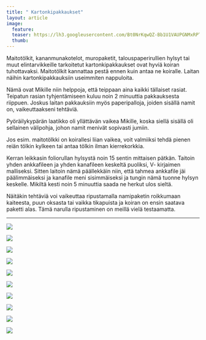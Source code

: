 ```yaml
---
title: " Kartonkipakkaukset"
layout: article
image:
  feature:
  teaser: https://lh3.googleusercontent.com/Bt0NrKqwQZ-Bb1U1VAUPGNMxRPTLymRaRWtSk0odPSw=w245
  thumb:
---
```


Maitotölkit, kananmunakotelot, muropaketit, talouspaperirullien hylsyt tai muut elintarvikkeille tarkoitetut kartonkipakkaukset ovat hyviä koiran tuhottavaksi. Maitotölkit kannattaa pestä ennen kuin antaa ne koiralle. Laitan näihin kartonkipakkauksiin useimmiten nappuloita.

Nämä ovat Mikille niin helppoja, että teippaan aina kaikki tällaiset rasiat. Teipatun rasian tyhjentämiseen kuluu noin 2 minuuttia pakkauksesta riippuen. Joskus laitan pakkauksiin myös paperipalloja, joiden sisällä namit on, vaikeuttaakseni tehtäviä.

Pyöräilykypärän laatikko oli yllättävän vaikea Mikille, koska siellä sisällä oli sellainen välipohja, johon namit menivät sopivasti jumiin.

Jos esim. maitotölkki on koirallesi liian vaikea, voit valmiiksi tehdä pienen reiän tölkin kylkeen tai antaa tölkin ilman kierrekorkkia.

Kerran leikkasin foliorullan hylsystä noin 15 sentin mittaisen pätkän. Taitoin yhden ankkafileen ja yhden kanafileen keskeltä puoliksi, V- kirjaimen malliseksi. Sitten laitoin nämä päällekkäin niin, että tahmea ankkafile jäi päälimmäiseksi ja kanafile meni sisimmäiseksi ja tungin nämä tuonne hylsyn keskelle. Mikiltä kesti noin 5 minuuttia saada ne herkut ulos sieltä.

Näitäkin tehtäviä voi vaikeuttaa ripustamalla namipaketin roikkumaan kaiteesta, puun oksasta tai vaikka tikapuista ja koiran on ensin saatava paketti alas. Tämä narulla ripustaminen on meillä vielä testaamatta.

---

[![](https://lh3.googleusercontent.com/U-ZijnUPEYXn1RWAJ5pYCjWMHFTntAx31S27X_PZe4o=w800)](https://lh3.googleusercontent.com/U-ZijnUPEYXn1RWAJ5pYCjWMHFTntAx31S27X_PZe4o=s0)

[![](https://lh3.googleusercontent.com/1DKg9sQq2y6JU4QeQr0N6MZ_GSYIcYzhwEJSrz0KpLw=w800)](https://lh3.googleusercontent.com/1DKg9sQq2y6JU4QeQr0N6MZ_GSYIcYzhwEJSrz0KpLw=s0)

[![](https://lh3.googleusercontent.com/EarnIhphFDX0u3QrojcknkMGBHOMs3RUQNT8KLfySZ8=w800)](https://lh3.googleusercontent.com/EarnIhphFDX0u3QrojcknkMGBHOMs3RUQNT8KLfySZ8=s0)

[![](https://lh3.googleusercontent.com/CD2-Ctqm5OH0LMstJqVhAIaZW8_FVV7vL4mNJmQGleY=w800)](https://lh3.googleusercontent.com/CD2-Ctqm5OH0LMstJqVhAIaZW8_FVV7vL4mNJmQGleY=s0)

[![](https://lh3.googleusercontent.com/XizFBG4OmAxQIacl7EyMuJPumIU80hN47PGh23haEqg=w800)](https://lh3.googleusercontent.com/XizFBG4OmAxQIacl7EyMuJPumIU80hN47PGh23haEqg=s0)

[![](https://lh3.googleusercontent.com/MgjMaFkpS-x25npw2XlbsDIjI94gwUwJC8Q00lo8T4M=w800)](https://lh3.googleusercontent.com/MgjMaFkpS-x25npw2XlbsDIjI94gwUwJC8Q00lo8T4M=s0)

[![](https://lh3.googleusercontent.com/nYqAAjD8BjWQTcTyR0iz074rUxkxxpqSnkx7SNrAzP8=w800)](https://lh3.googleusercontent.com/nYqAAjD8BjWQTcTyR0iz074rUxkxxpqSnkx7SNrAzP8=s0)

[![](https://lh3.googleusercontent.com/lBmPNZqy1sw6EhhlHB3NgWABHA7HGNSvj7oftrkdngs=w800)](https://lh3.googleusercontent.com/lBmPNZqy1sw6EhhlHB3NgWABHA7HGNSvj7oftrkdngs=s0)

[![](https://lh3.googleusercontent.com/8HwEWUMHcWz3Zq0hGKaqU_vQ4sHgRsv7lVZ1VO22-MPTZXD8h70LauiB3Ms_8J46C1ySFE9IQR6LotwJcAzz4Q6M0ZSrgr5IRvRvZ7ArOYN_-VZIS6j_LS3JfT6p-4gpNThg0XyH5EFWXlR5q7c9DxWmnpruDaXo9xWj658Xoj6qau5kQjKfS1vvBQ8sLfmzOSMRZ8mgW5iVlM38jPZAGHFYUleqbx-WjJB6YXCUYbsdkA-Qhr082JPmkGnOyKpZ2wWmVV9uMZU_N_RapT5YCNRiofpp39nEN7jtsfH7P512QPQuTDPYeRXPaV5-C512OOKnwRjWGQvhU7vCHQ_HbqzEFsnp7IDMiz3Ozs7NVbDJ1JgRmByaqXih3LY1IOBiyQCXVpBD1jFlEB6Qqd6qIFiJS_AbFrlvhBxbWQDdsYhwQB5qsnhPUFJmxxmYYKN_sHF1kWw4Msi00Xt1Kk6SW0rCNY8nLxPPPm5v_wLoOFZJwMyfGALZvfVRgjc8UGRk1wmz0jOYwPi4_tuT0eBI4KtrLQPukeCZot6XGFH41U0=w800)](https://lh3.googleusercontent.com/8HwEWUMHcWz3Zq0hGKaqU_vQ4sHgRsv7lVZ1VO22-MPTZXD8h70LauiB3Ms_8J46C1ySFE9IQR6LotwJcAzz4Q6M0ZSrgr5IRvRvZ7ArOYN_-VZIS6j_LS3JfT6p-4gpNThg0XyH5EFWXlR5q7c9DxWmnpruDaXo9xWj658Xoj6qau5kQjKfS1vvBQ8sLfmzOSMRZ8mgW5iVlM38jPZAGHFYUleqbx-WjJB6YXCUYbsdkA-Qhr082JPmkGnOyKpZ2wWmVV9uMZU_N_RapT5YCNRiofpp39nEN7jtsfH7P512QPQuTDPYeRXPaV5-C512OOKnwRjWGQvhU7vCHQ_HbqzEFsnp7IDMiz3Ozs7NVbDJ1JgRmByaqXih3LY1IOBiyQCXVpBD1jFlEB6Qqd6qIFiJS_AbFrlvhBxbWQDdsYhwQB5qsnhPUFJmxxmYYKN_sHF1kWw4Msi00Xt1Kk6SW0rCNY8nLxPPPm5v_wLoOFZJwMyfGALZvfVRgjc8UGRk1wmz0jOYwPi4_tuT0eBI4KtrLQPukeCZot6XGFH41U0=s0)

[![](https://lh3.googleusercontent.com/cEc_TzTz-XIzzzf3_T-N0LRsuApXeB1V8Lh1ZEUuvPlzpHIRYzthHjDn8KKgsVmdFHzp6JDoR7ambkPfru5FdSyoPyEFULpj43VU59Ltqf9m0bjWf0F9tre338ALvuvmb8h_3V4eliKV1meK0iFbBzzyQ1Ny38vyKhrbF1bkzBhJ_wGsqiRSFG9xm8h3JukC197CkM0enpvwdkq7bReBspUfhXn6zkwrLhqvtnFsjXpbNHqN0_hITq-NFSVF7ttfm8ccRm9qmv5VL3V_raJAAiWdtWIzB30B49nmkt8TgyMYxvyRL1BZ4sovTe-KOiOWe6iLh-xCJDLK_CwRxbFrvSn3mtGPE6cEd9JFfWne3J2VGYM57Hjby4iML8G_h5nP2SG3_hrKS9nC0Z5f6aB-q6tkW37EoOtYQh9x5wY3v8wDLVym58KZu-R27qw6XbRC7Tk0KBqkOWFLy0f3Hf7VGU27wGHb-hbhA1m3pwNQY8wys6Gb6PTX708b99XJQYaOMKjZDxvrcRho84-deeP6RZXxUO1pheQUjaXeYXQYKbo=w800)](https://lh3.googleusercontent.com/cEc_TzTz-XIzzzf3_T-N0LRsuApXeB1V8Lh1ZEUuvPlzpHIRYzthHjDn8KKgsVmdFHzp6JDoR7ambkPfru5FdSyoPyEFULpj43VU59Ltqf9m0bjWf0F9tre338ALvuvmb8h_3V4eliKV1meK0iFbBzzyQ1Ny38vyKhrbF1bkzBhJ_wGsqiRSFG9xm8h3JukC197CkM0enpvwdkq7bReBspUfhXn6zkwrLhqvtnFsjXpbNHqN0_hITq-NFSVF7ttfm8ccRm9qmv5VL3V_raJAAiWdtWIzB30B49nmkt8TgyMYxvyRL1BZ4sovTe-KOiOWe6iLh-xCJDLK_CwRxbFrvSn3mtGPE6cEd9JFfWne3J2VGYM57Hjby4iML8G_h5nP2SG3_hrKS9nC0Z5f6aB-q6tkW37EoOtYQh9x5wY3v8wDLVym58KZu-R27qw6XbRC7Tk0KBqkOWFLy0f3Hf7VGU27wGHb-hbhA1m3pwNQY8wys6Gb6PTX708b99XJQYaOMKjZDxvrcRho84-deeP6RZXxUO1pheQUjaXeYXQYKbo=s0)
